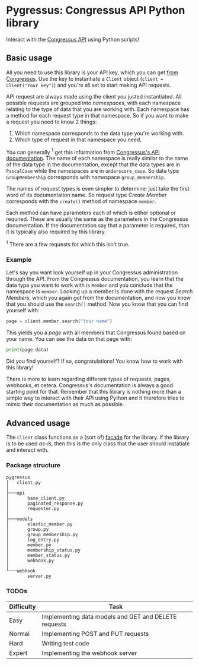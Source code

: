 # Pygressus: Congressus API Python library
Interact with the [Congressus API](https://api.congressus.nl/v30/docs) using Python scripts!

## Basic usage
All you need to use this library is your API key, which you can get [from Congressus](https://api.congressus.nl/v30/docs#section/Introduction/Authentication). Use the key to instantiate a `Client` object (`client = Client("Your key")`) and you're all set to start making API requests.

API request are always made using the client you justed instantiated. All possible requests are grouped into *namespaces*, with each namespace relating to the type of data that you are working with. Each namespace has a method for each request type in that namespace. So if you want to make a request you need to know 2 things:

1. Which namespace corresponds to the data type you're working with.
2. Which type of request in that namespace you need.

You can generally $^1$ get this information from [Congressus's API documentation](https://api.congressus.nl/v30/docs). The name of each namespace is really similar to the name of the data type in the documentation, except that the data types are in `PascalCase` while the namespaces are in `underscore_case`. So data type `GroupMembership` corresponds with namespace `group_membership`.

The names of request types is even simpler to determine: just take the first word of its documentation name. So request type *Create Member* corresponds with the `create()` method of namespace `member`.

Each method can have parameters each of which is either optional or required. These are usually the same as the parameters in the Congressus documentation. If the documentation say that a parameter is required, than it is typically also required by this library.

$^1$ There are a few requests for which this isn't true.

### Example
Let's say you want look yourself up in your Congressus administration through the API. From the Congressus documentation, you learn that the data type you want to work with is `Member` and you conclude that the namespace is `member`. Looking up a member is done with the request *Search Members*, which you again got from the documentation, and now you know that you should use the `search()` method. Now you know that you can find yourself with:
```python
page = client.member.search("Your name")
```
This yields you a *page* with all members that Congressus found based on your name. You can see the data on that page with:
```python
print(page.data)
```
Did you find yourself? If so, congratulations! You know how to work with this library!

There is more to learn regarding different types of requests, pages, webhooks, et cetera. Congressus's documentation is always a good starting point for that. Remember that this library is nothing more than a simple way to interact with their API using Python and it therefore tries to mimic their documentation as much as possible.

## Advanced usage
The `Client` class functions as a (sort of) [facade](https://refactoring.guru/design-patterns/facade) for the library. If the library is to be used _as-is_, then this is the only class that the user should instatiate and interact with.

### Package structure
```
pygressus
│   client.py
│
├───api
│       base_client.py
│       paginated_response.py
│       requester.py
│
├───models
│       elastic_member.py
│       group.py
│       group_membership.py
│       log_entry.py
│       member.py
│       membership_status.py
│       member_status.py
│       webhook.py
│
└───webhook
        server.py
```

### TODOs
| Difficulty | Task                                                 |
|------------|------------------------------------------------------|
| Easy       | Implementing data models and GET and DELETE requests |
| Normal     | Implementing POST and PUT requests                   |
| Hard       | Writing test code                                    |
| Expert     | Implementing the webhook server                      |
